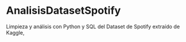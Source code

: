 # AnalisisDatasetSpotify
Limpieza y análisis con Python y SQL del Dataset de Spotify extraído de Kaggle,
